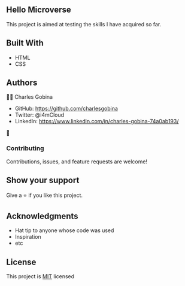 ## Hello Microverse 
This project is aimed at testing the skills I have acquired so far.

## Built With
* HTML
* CSS

## Authors
:student: Charles Gobina
* GitHub: https://github.com/charlesgobina
* Twitter: @i4mCloud
* LinkedIn: https://www.linkedin.com/in/charles-gobina-74a0ab193/

<span>:handshake:</span> <h3>Contributing</h3>
Contributions, issues, and feature requests are welcome!

## Show your support
Give a 	:star: if you like this project.

## Acknowledgments
* Hat tip to anyone whose code was used
* Inspiration
* etc

## License
This project is [MIT](https://github.com/microverseinc/readme-template/blob/master/MIT.md) licensed
 
